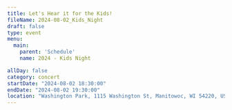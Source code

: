 ```yaml
---
title: Let's Hear it for the Kids!
fileName: 2024-08-02_Kids_Night
draft: false
type: event
menu: 
  main:
    parent: 'Schedule'
    name: 2024 - Kids Night

allDay: false
category: concert
startDate: "2024-08-02 18:30:00"
endDate: "2024-08-02 19:30:00"
location: "Washington Park, 1115 Washington St, Manitowoc, WI 54220, USA"
---
```


